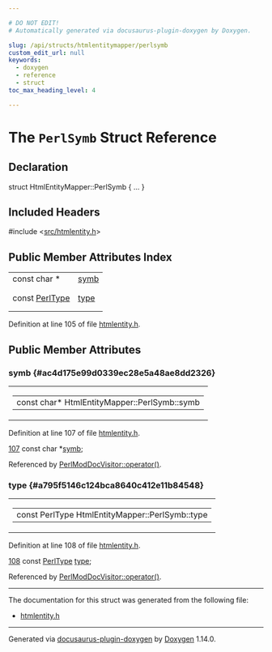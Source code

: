 ```yaml
---

# DO NOT EDIT!
# Automatically generated via docusaurus-plugin-doxygen by Doxygen.

slug: /api/structs/htmlentitymapper/perlsymb
custom_edit_url: null
keywords:
  - doxygen
  - reference
  - struct
toc_max_heading_level: 4

---
```


<div class="doxyPage">

# The `PerlSymb` Struct Reference



## Declaration

<div class="doxyDeclaration">
struct HtmlEntityMapper::PerlSymb { ... }
</div>

## Included Headers

<div class="doxyIncludesList">#include &lt;<a href="/web-doxygen/docs/api/files/src/htmlentity-h">src/htmlentity.h</a>&gt;
</div>

## Public Member Attributes Index

<table class="doxyMembersIndex">

<tr class="doxyMemberIndexItem">
<td class="doxyMemberIndexItemType" align="left" valign="top">const char *</td>
<td class="doxyMemberIndexItemName" align="left" valign="top"><a href="#ac4d175e99d0339ec28e5a48ae8dd2326">symb</a></td>
</tr>
<tr class="doxyMemberIndexDescription">
<td class="doxyMemberIndexDescriptionLeft"></td>
<td class="doxyMemberIndexDescriptionRight">
</td>
</tr>
<tr class="doxyMemberIndexSeparator">
<td class="doxyMemberIndexSeparator" colspan="2"></td>
</tr>

<tr class="doxyMemberIndexItem">
<td class="doxyMemberIndexItemType" align="left" valign="top">const <a href="/web-doxygen/docs/api/classes/htmlentitymapper/#a4911b3c9af98290f7ee0696fc2c8a6a3">PerlType</a></td>
<td class="doxyMemberIndexItemName" align="left" valign="top"><a href="#a795f5146c124bca8640c412e11b84548">type</a></td>
</tr>
<tr class="doxyMemberIndexDescription">
<td class="doxyMemberIndexDescriptionLeft"></td>
<td class="doxyMemberIndexDescriptionRight">
</td>
</tr>
<tr class="doxyMemberIndexSeparator">
<td class="doxyMemberIndexSeparator" colspan="2"></td>
</tr>

</table>


Definition at line 105 of file <a href="/web-doxygen/docs/api/files/src/htmlentity-h">htmlentity.h</a>.

<div class="doxySectionDef">

## Public Member Attributes

### symb {#ac4d175e99d0339ec28e5a48ae8dd2326}

<div class="doxyMemberItem">
<div class="doxyMemberProto">
<table class="doxyMemberLabels">
<tr class="doxyMemberLabels">
<td class="doxyMemberLabelsLeft">
<table class="doxyMemberName">
<tr>
<td class="doxyMemberName">const char* HtmlEntityMapper::PerlSymb::symb</td>
</tr>
</table>
</td>
</tr>
</table>
</div>
<div class="doxyMemberDoc">



Definition at line 107 of file <a href="/web-doxygen/docs/api/files/src/htmlentity-h">htmlentity.h</a>.

<div class="doxyProgramListing">

<div class="doxyCodeLine"><span class="doxyLineNumber"><a href="#ac4d175e99d0339ec28e5a48ae8dd2326">107</a></span><span class="doxyLineContent"><span class="doxyHighlight">      </span><span class="doxyHighlightKeyword">const</span><span class="doxyHighlight"> </span><span class="doxyHighlightKeywordType">char</span><span class="doxyHighlight">     *<a href="#ac4d175e99d0339ec28e5a48ae8dd2326">symb</a>;</span></span></div>

</div>


Referenced by <a href="/web-doxygen/docs/api/classes/perlmoddocvisitor/#abcc43541a23f6c0e0bc5c3a25950493b">PerlModDocVisitor::operator()</a>.
</div>
</div>

### type {#a795f5146c124bca8640c412e11b84548}

<div class="doxyMemberItem">
<div class="doxyMemberProto">
<table class="doxyMemberLabels">
<tr class="doxyMemberLabels">
<td class="doxyMemberLabelsLeft">
<table class="doxyMemberName">
<tr>
<td class="doxyMemberName">const PerlType HtmlEntityMapper::PerlSymb::type</td>
</tr>
</table>
</td>
</tr>
</table>
</div>
<div class="doxyMemberDoc">



Definition at line 108 of file <a href="/web-doxygen/docs/api/files/src/htmlentity-h">htmlentity.h</a>.

<div class="doxyProgramListing">

<div class="doxyCodeLine"><span class="doxyLineNumber"><a href="#a795f5146c124bca8640c412e11b84548">108</a></span><span class="doxyLineContent"><span class="doxyHighlight">      </span><span class="doxyHighlightKeyword">const</span><span class="doxyHighlight"> <a href="/web-doxygen/docs/api/classes/htmlentitymapper/#a4911b3c9af98290f7ee0696fc2c8a6a3">PerlType</a>  <a href="#a795f5146c124bca8640c412e11b84548">type</a>;</span></span></div>

</div>


Referenced by <a href="/web-doxygen/docs/api/classes/perlmoddocvisitor/#abcc43541a23f6c0e0bc5c3a25950493b">PerlModDocVisitor::operator()</a>.
</div>
</div>

</div>

<hr/>

The documentation for this struct was generated from the following file:

<ul>
<li><a href="/web-doxygen/docs/api/files/src/htmlentity-h">htmlentity.h</a></li>
</ul>

<hr/>

<p class="doxyGeneratedBy">Generated via <a href="https://github.com/xpack/docusaurus-plugin-doxygen">docusaurus-plugin-doxygen</a> by <a href="https://www.doxygen.nl">Doxygen</a> 1.14.0.</p>

</div>
